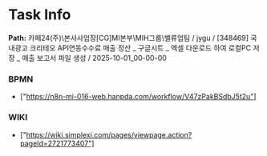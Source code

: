 # Task Info

**Path:** 카페24(주)\본사사업장\[CG]MI본부\MIH그룹\밸류업팀 / jygu / [348469] 국내광고 크리테오 API연동수수료 매출 정산 _ 구글시트 _ 엑셀 다운로드 하여 로컬PC 저장 _ 매출 보고서 파일 생성 / 2025-10-01_00-00-00

### BPMN
- ["https://n8n-mi-016-web.hanpda.com/workflow/V47zPakBSdbJ5t2u"]

### WIKI
- ["https://wiki.simplexi.com/pages/viewpage.action?pageId=2721773407"]

